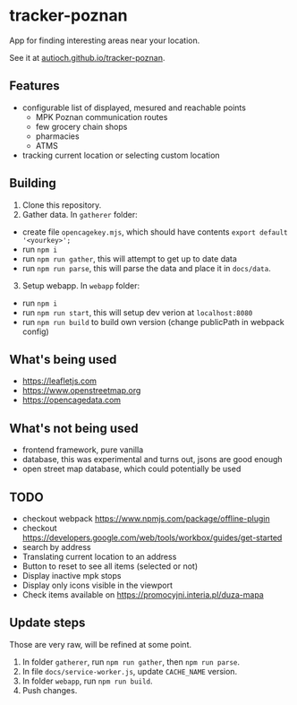 # tracker-poznan

App for finding interesting areas near your location.

See it at [autioch.github.io/tracker-poznan](https://autioch.github.io/tracker-poznan).

## Features
- configurable list of displayed, mesured and reachable points
  - MPK Poznan communication routes
  - few grocery chain shops
  - pharmacies
  - ATMS
- tracking current location or selecting custom location

## Building
1. Clone this repository.
2. Gather data. In `gatherer` folder:
  - create file `opencagekey.mjs`, which should have contents `export default '<yourkey>';`
  - run `npm i`
  - run `npm run gather`, this will attempt to get up to date data
  - run `npm run parse`, this will parse the data and place it in `docs/data`.
3. Setup webapp. In `webapp` folder:
  - run `npm i`
  - run `npm run start`, this will setup dev verion at `localhost:8080`
  - run `npm run build` to build own version (change publicPath in webpack config)

## What's being used
- https://leafletjs.com
- https://www.openstreetmap.org
- https://opencagedata.com

## What's not being used
- frontend framework, pure vanilla
- database, this was experimental and turns out, jsons are good enough
- open street map database, which could potentially be used

## TODO
- checkout webpack https://www.npmjs.com/package/offline-plugin
- checkout https://developers.google.com/web/tools/workbox/guides/get-started
- search by address
- Translating current location to an address
- Button to reset to see all items (selected or not)
- Display inactive mpk stops
- Display only icons visible in the viewport
- Check items available on https://promocyjni.interia.pl/duza-mapa

## Update steps
Those are very raw, will be refined at some point.
1. In folder `gatherer`, run `npm run gather`, then `npm run parse`.
3. In file `docs/service-worker.js`, update `CACHE_NAME` version.
3. In folder `webapp`, run `npm run build`.
4. Push changes.
